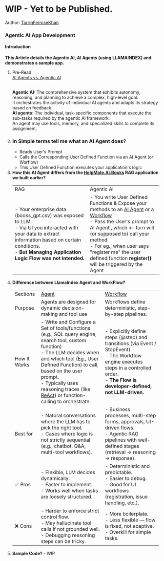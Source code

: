 # WIP - Yet to be Published.
Author: [TarriqFerroseKhan](https://www.linkedin.com/in/tarriq-ferrose-khan-ba527080)
### Agentic AI App Development
#### Introduction
<b>This Article details the Agentic AI, AI Agents (using LLAMAINDEX) and demonstrates a sample app.</b>
<ol>
  <li>Pre-Read:<br>
    <a href='https://arxiv.org/abs/2505.10468'>AI Agents vs. Agentic AI</a> </li><br>
<p>
<b>Agentic AI:</b> The comprehensive system that exhibits autonomy, reasoning, and planning to achieve a complex, high-level goal.<br>
It orchestrates the activity of individual AI agents and adapts its strategy based on feedback.<br>
<b>AI agents:</b> The individual, task-specific components that execute the sub-tasks required by the agentic AI framework.<br>
An agent may use tools, memory, and specialized skills to complete its assignment. 
</p>
  
  <li><h3>In Simple terms tell me what an AI Agent does?</h3>
    <ul>
     <li>Reads User's Prompt</li>
     <li>Calls the Corresponding User Defined Function via an AI Agent (or Worflow)</li>
     <li>This User Defined Function executes your application's logic</li>
    </ul>
  </li>
  <li>
  <b>How this AI Agent differs from the <a href='https://github.com/tarriqferrosekhan/AI_DEV/tree/main/01_rag_data_app/HelpMate.AI.Books' target='_blank'>HelpMate.AI.Books</a> RAG application we built earlier?</b>
  <br>
  <table>
    <tr>
      <td>RAG</td>
      <td>Agentic AI</td>
    </tr>
    <tr>
      <td>
        - Your enterprise data (books_gpt.csv) was exposed to LLM.<br>
        - Via UI you interacted with your data to extract information based on certain conditions.<br>
        - <b>But Managing Application Logic Flow was not intended. </b><br>
      </td>
      <td>
          - You write User Defined Functions & Expose your methods to an <a href='https://docs.llamaindex.ai/en/stable/use_cases/agents/'  target='_blank'>AI Agent</a> or a <a href='https://docs.llamaindex.ai/en/stable/understanding/workflows/' target='_blank'>Workflow</a><br>
          - Pass the User's prompt to AI Agent , which in-turn will (or supposed to) call your method<br>
          - For eg., when user says "register me" the user defined function <b>register()</b> will be triggered by the Agent<br>
      </td>
    </tr>
  </table>
 </li>
 <li><b>Difference between LlamaIndex Agent and WorkFlow?</b><br>
  <table>
    <tr>
      <td>Sections</td>
      <td><a href='https://docs.llamaindex.ai/en/stable/use_cases/agents/'  target='_blank'>Agent</a></td>
      <td><a href='https://docs.llamaindex.ai/en/stable/understanding/workflows/' target='_blank'>Workflow</a></td>
    </tr>
    <tr>
      <td>Purpose</td>
      <td>Agents are designed for dynamic decision-making and tool use</td>
      <td>Workflows define deterministic, step-by-step pipelines.</td>
    </tr>
    <tr>
      <td>How It Works </td>
      <td>
        - Write and Configure a Set of tools/functions (e.g., SQL query engine, search tool, custom function)<br>
        - The LLM decides when and which tool (Eg., User Defined Function) to call, based on the user prompt.<br>
        - Typically uses reasoning traces (like <a href="https://www.ibm.com/think/topics/react-agent">ReAct</a>) or function-calling to orchestrate.<br>
      </td>
      <td>
        - Explicitly define steps (@step) and transitions (via Event / StopEvent).<br>
        - The Workflow engine executes steps in a controlled order.<br>
        - <b>The Flow is developer-defined, not LLM-driven.</b>
      </td>
    </tr>
    <tr>
      <td>
        Best for
      </td>
      <td>
        - Natural conversations where the LLM has to pick the right tool.<br>
        - Cases where logic is not strictly sequential (e.g., chatbot, Q&A, multi-tool workflows).<br>
      </td>
      <td>
      - Business processes, multi-step forms, approvals, UI-driven flows.<br>
      - Agentic RAG pipelines with well-defined stages (retrieval → reasoning → response).<br>
      </td>
    </tr>
    <tr>
      <td>✅ Pros</td>
      <td>
        - Flexible, LLM decides dynamically.<br>
        - Faster to implement.<br>
        - Works well when tasks are loosely structured.<br>
      </td>
      <td>
      - Deterministic and predictable.<br>
      - Easier to debug.<br>
      - Good for UI workflows (registration, issue handling, etc.).<br>
      </td>
    </tr>
    <tr>
      <td>❌ Cons</td>
      <td>
        - Harder to enforce strict control flow.<br>
        - May hallucinate tool calls if not grounded well.<br>
        - Debugging reasoning steps can be tricky.<br>
      </td>
      <td>
        - More boilerplate.<br>
        - Less flexible — flow is fixed, not adaptive.<br>
        - Overkill for simple tasks.
      </td>
    </tr>
  </table>
  </li>
  <li><b>Sample Code?</b> - WIP
  </li>
 </ol>
